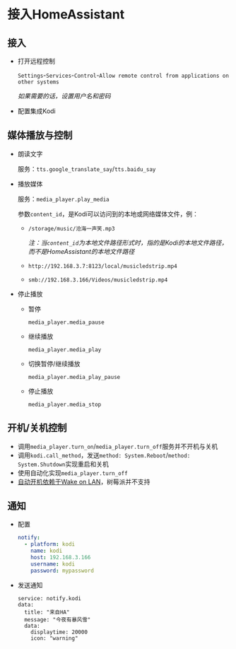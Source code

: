 # 接入HomeAssistant

## 接入

- 打开远程控制

    `Settings`-`Services`-`Control`-`Allow remote control from applications on other systems`

    *如果需要的话，设置用户名和密码*

- 配置集成Kodi

## 媒体播放与控制

- 朗读文字

    服务：`tts.google_translate_say`/`tts.baidu_say`

- 播放媒体

    服务：`media_player.play_media`

    参数`content_id`，是Kodi可以访问到的本地或网络媒体文件，例：
    - `/storage/music/沧海一声笑.mp3`

      *注：当`content_id`为本地文件路径形式时，指的是Kodi的本地文件路径，而不是HomeAssistant的本地文件路径*

    - `http://192.168.3.7:8123/local/musicledstrip.mp4`
    - `smb://192.168.3.166/Videos/musicledstrip.mp4`


- 停止播放

    + 暂停

        `media_player.media_pause`

    + 继续播放

        `media_player.media_play`

    + 切换暂停/继续播放

        `media_player.media_play_pause`

    + 停止播放

        `media_player.media_stop`


## 开机/关机控制

- 调用`media_player.turn_on`/`media_player.turn_off`服务并不开机与关机
- 调用`kodi.call_method`，发送`method: System.Reboot`/`method: System.Shutdown`实现重启和关机
- 使用自动化实现`media_player.turn_off`
- [自动开机依赖于Wake on LAN](https://www.home-assistant.io/integrations/kodi/#turn-on-kodi-with-wake-on-lan)，树莓派并不支持

## 通知

- 配置

    ```yaml
    notify:
      - platform: kodi
        name: kodi
        host: 192.168.3.166
        username: kodi
        password: mypassword
    ```

- 发送通知

    ```
    service: notify.kodi
    data:
      title: "来自HA"
      message: "今夜有暴风雪"
      data:
        displaytime: 20000
        icon: "warning"
    ```
